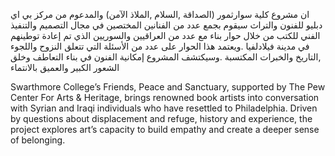ان مشروع كلية سوارثمور (الصداقة ,السلام ,الملاذ الآمن) والمدعوم من مركز بي اي دبليو للفنون والتراث سيقوم بجمع عدد من الفنانين المختصين في مجال التصميم والتنفيذ الفني للكتب من خلال حوار بناء مع عدد من العراقيين والسوريين الذي تم إعادة توطينهم في مدينة فيلادلفيا .ويعتمد هذا الحوار على عدد من الأسئلة التي تتعلق النزوح واللجوء ,التاريخ والخبرات المكتسبة .وسيكتشف المشروع إمكانية الفنون في بناء التعاطف وخلق الشعور الكبير والعميق بالانتماء

Swarthmore College’s Friends, Peace and Sanctuary, supported by The Pew Center For Arts & Heritage, brings renowned book artists into conversation with Syrian and Iraqi individuals who have resettled to Philadelphia. Driven by questions about displacement and refuge, history and experience, the project explores art’s capacity to build empathy and create a deeper sense of belonging.
